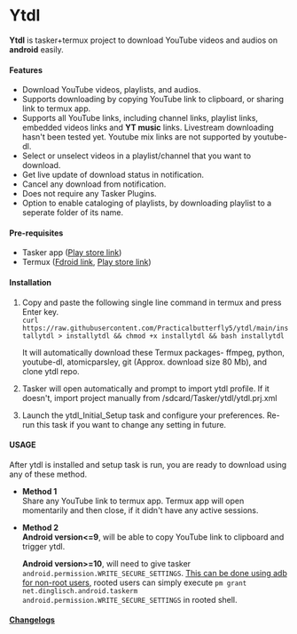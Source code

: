 # Ytdl


**Ytdl** is tasker+termux project to download YouTube videos and audios on **android** easily.

#### Features
* Download YouTube videos, playlists, and audios.
* Supports downloading by copying YouTube link to clipboard, or sharing link to termux app.
* Supports all YouTube links, including channel links, playlist links, embedded videos links and **YT music** links. Livestream downloading hasn't been tested yet. Youtube mix links are not supported by youtube-dl.
* Select or unselect videos in a playlist/channel that you want to download.
* Get live update of download status in notification.
* Cancel any download from notification.
* Does not require any Tasker Plugins.
* Option to enable cataloging of playlists, by downloading playlist to a seperate folder of its name.

#### Pre-requisites
* Tasker app ([Play store link](https://play.google.com/store/apps/details?id=net.dinglisch.android.taskerm))
* Termux ([Fdroid link](https://f-droid.org/en/packages/com.termux/), [Play store link](https://play.google.com/store/apps/details?id=com.termux))

#### Installation


1. Copy and paste the following single line command in termux and press Enter key.  
      ```curl https://raw.githubusercontent.com/Practicalbutterfly5/ytdl/main/installytdl > installytdl && chmod +x installytdl && bash installytdl```  
   
   It will automatically download these Termux packages- ffmpeg, python, youtube-dl, atomicparsley, git (Approx. download size 80 Mb), and clone ytdl repo.

2. Tasker will open automatically and prompt to import ytdl profile. If it doesn't, import project manually from /sdcard/Tasker/ytdl/ytdl.prj.xml

3. Launch the ytdl_Initial_Setup task and configure your preferences. Re-run this task if you want to change any setting in future.

 
#### USAGE

After ytdl is installed and setup task is run, you are ready to download using any of these method.

* **Method 1**  
  Share any YouTube link to termux app. Termux app will open momentarily and then close, if it didn't have any active sessions.


* **Method 2**  
  **Android version<=9**,  will be able to copy YouTube link to clipboard and trigger ytdl.  
  
  **Android version>=10**, will need to give tasker ```android.permission.WRITE_SECURE_SETTINGS```. [This can be done using adb for non-root users](https://tasker.joaoapps.com/userguide/en/help/ah_secure_setting_grant.html), rooted users can simply execute ```pm grant net.dinglisch.android.taskerm android.permission.WRITE_SECURE_SETTINGS``` in rooted shell.


#### [Changelogs](https://github.com/Practicalbutterfly5/ytdl/blob/main/Changelogs)
